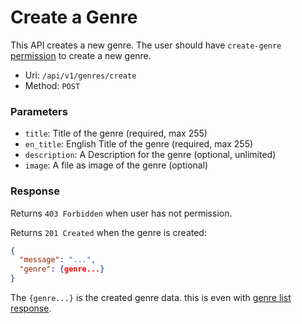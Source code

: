 # Create a Genre
This API creates a new genre.
The user should have `create-genre` [permission](../../permissions.md) to create a new genre.

- Uri: `/api/v1/genres/create`
- Method: `POST`

### Parameters
- `title`: Title of the genre (required, max 255)
- `en_title`: English Title of the genre (required, max 255)
- `description`: A Description for the genre (optional, unlimited)
- `image`: A file as image of the genre (optional)

### Response
Returns `403 Forbidden` when user has not permission.

Returns `201 Created` when the genre is created:

```json
{
  "message": "...",
  "genre": {genre...}
}
```

The `{genre...}` is the created genre data. this is even with [genre list response](list.md).
